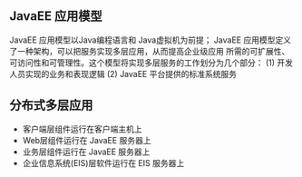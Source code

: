 ## JavaEE 应用模型
		
JavaEE 应用模型以Java编程语言和 Java虚拟机为前提；
JavaEE 应用模型定义了一种架构，可以把服务实现多层应用，从而提高企业级应用
所需的可扩展性、可访问性和可管理性。这个模型将实现多层服务的工作划分为几个部分：
		(1) 开发人员实现的业务和表现逻辑
		(2) JavaEE 平台提供的标准系统服务

## 分布式多层应用
	
- 客户端层组件运行在客户端主机上
- Web层组件运行在 JavaEE 服务器上
- 业务层组件运行在 JavaEE 服务器上
- 企业信息系统(EIS)层软件运行在 EIS 服务器上